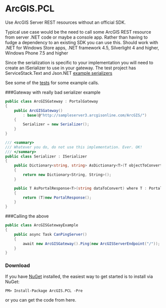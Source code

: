 ArcGIS.PCL
==========

Use ArcGIS Server REST resources without an official SDK.

Typical use case would be the need to call some ArcGIS REST resource from server .NET code or maybe a console app. Rather than having to fudge a dependency to an existing SDK you can use this. 
Should work with .NET for Windows Store apps, .NET framework 4.5, Silverlight 4 and higher, Windows Phone 7.5 and higher

Since the serialization is specific to your implementation you will need to create an ISerializer to use in your gateway. The test project has ServiceStack.Text and Json.NET [example serializers](https://github.com/davetimmins/ArcGIS.PCL/blob/dev/ArcGIS.Test/ISerializer.cs) 

See some of the [tests](https://github.com/davetimmins/ArcGIS.PCL/blob/dev/ArcGIS.Test/ArcGISGatewayTests.cs) for some example calls.

###Gateway with really bad serializer example  
```csharp
public class ArcGISGateway : PortalGateway
{
    public ArcGISGateway()
        : base(@"http://sampleserver3.arcgisonline.com/ArcGIS/")
    {
        Serializer = new Serializer();
    }
}

/// <summary>
/// Whatever you do, do not use this implementation. Ever. OK!
/// </summary>
public class Serializer : ISerializer
{
    public Dictionary<string, string> AsDictionary<T>(T objectToConvert) where T : CommonParameters
    {
        return new Dictionary<String, String>();
    }

    public T AsPortalResponse<T>(string dataToConvert) where T : PortalResponse
    {
        return (T)new PortalResponse();
    }
}
```
###Calling the above
```csharp
public class ArcGISGatewayExample
{
    public async Task CanPingServer()
    {
        await new ArcGISGateway().Ping(new ArcGISServerEndpoint("/"));
    }
}
```
### Download
If you have [NuGet](http://nuget.org) installed, the easiest way to get started is to install via NuGet:

    PM> Install-Package ArcGIS.PCL -Pre

or you can get the code from here.
